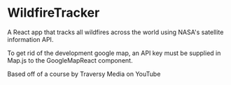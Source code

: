 # WildfireTracker
A React app that tracks all wildfires across the world using NASA's satellite information API.

To get rid of the development google map, an API key must be supplied in Map.js to the GoogleMapReact component.

Based off of a course by Traversy Media on YouTube
